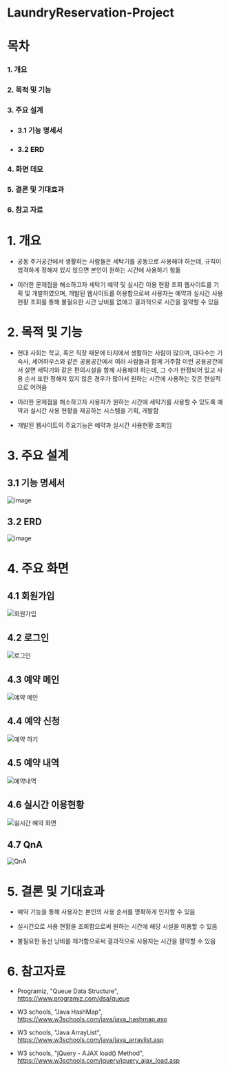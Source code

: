 LaundryReservation-Project
==========================
# 목차

### 1. 개요
### 2. 목적 및 기능
### 3. 주요 설계
+ ### 3.1 기능 명세서
+ ### 3.2 ERD
### 4. 화면 데모
### 5. 결론 및 기대효과
### 6. 참고 자료


# 1. 개요
+ 공동 주거공간에서 생활하는 사람들은 세탁기를 공동으로 사용해야 하는데, 규칙이 엄격하게 정해져 있지 않으면 본인이 원하는 시간에 사용하기 힘듦

+ 이러한 문제점을 해소하고자 세탁기 예약 및 실시간 이용 현황 조회 웹사이트를 기획 및 개발하였으며, 개발된 웹사이트를 이용함으로써 사용자는 예약과 실시간 사용 현황 조회를 통해 불필요한 시간 낭비를 없애고 결과적으로 시간을 절약할 수 있음

# 2. 목적 및 기능
+ 현대 사회는 학교, 혹은 직장 때문에 타지에서 생활하는 사람이 많으며, 대다수는 기숙사, 셰어하우스와 같은 공용공간에서 여러 사람들과 함께 거주함
이런 공용공간에서 살면 세탁기와 같은 편의시설을 함께 사용해야 하는데, 그 수가 한정되어 있고 사용 순서 또한 정해져 있지 않은 경우가 많아서 원하는 시간에 사용하는 것은 현실적으로 어려움

+ 이러한 문제점을 해소하고자 사용자가 원하는 시간에 세탁기를 사용할 수 있도록 예약과 실시간 사용 현황을 제공하는 시스템을 기획, 개발함

+ 개발된 웹사이트의 주요기능은 예약과 실시간 사용현황 조회임

# 3. 주요 설계
## 3.1 기능 명세서
![image](https://user-images.githubusercontent.com/111573823/211275477-a318f332-57d4-44bd-8ab8-fb38a7a41d52.png)

## 3.2 ERD
![image](https://user-images.githubusercontent.com/111573823/211275582-5f734af3-def7-48bd-94a3-2855531f0eb0.png)

# 4. 주요 화면
## 4.1 회원가입
![회원가입](https://user-images.githubusercontent.com/111573823/211278626-09fa51d5-7078-46e9-96f7-0b3be30f905a.PNG)
## 4.2 로그인
![로그인](https://user-images.githubusercontent.com/111573823/211278515-c2a18ecd-3e03-4f88-906b-6aaca424b709.PNG)
## 4.3 예약 메인
![예약 메인](https://user-images.githubusercontent.com/111573823/211278670-41ec7ff0-f274-4348-a4c3-5ac93ed3852f.PNG)
## 4.4 예약 신청
![예약 하기](https://user-images.githubusercontent.com/111573823/211278723-aebd392a-fed8-4a25-930b-7012ee5b37c4.PNG)
## 4.5 예약 내역
![예약내역](https://user-images.githubusercontent.com/111573823/211278820-a93004e6-d3d3-4197-ae52-66d93d9a1042.PNG)
## 4.6 실시간 이용현황
![실시간 예약 화면](https://user-images.githubusercontent.com/111573823/211278847-59e4585e-3715-4673-86f7-651e5b15b49f.PNG)
## 4.7 QnA
![QnA](https://user-images.githubusercontent.com/111573823/211278917-cff7d72b-c5b8-4232-84b9-be6223faf743.PNG)

# 5. 결론 및 기대효과
+ 예약 기능을 통해 사용자는 본인의 사용 순서를 명확하게 인지할 수 있음

+ 실시간으로 사용 현황을 조회함으로써 원하는 시간에 해당 시설을 이용할 수 있음

+ 불필요한 동선 낭비를 제거함으로써 결과적으로 사용자는 시간을 절약할 수 있음

# 6. 참고자료
+ Programiz, "Queue Data Structure", https://www.programiz.com/dsa/queue

+ W3 schools,  "Java HashMap", https://www.w3schools.com/java/java_hashmap.asp

+ W3 schools,  "Java ArrayList", https://www.w3schools.com/java/java_arraylist.asp

+ W3 schools,  "jQuery - AJAX load() Method", https://www.w3schools.com/jquery/jquery_ajax_load.asp
